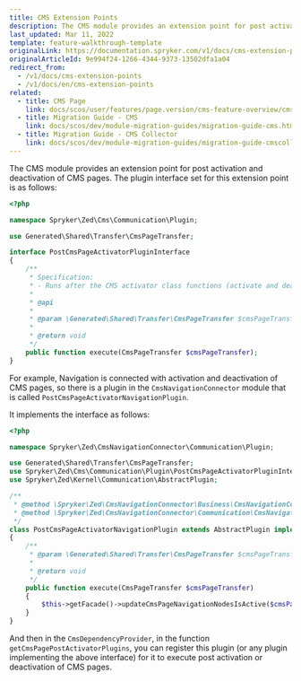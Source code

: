 ```yaml
---
title: CMS Extension Points
description: The CMS module provides an extension point for post activation and deactivation of CMS pages.
last_updated: Mar 11, 2022
template: feature-walkthrough-template
originalLink: https://documentation.spryker.com/v1/docs/cms-extension-points
originalArticleId: 9e994f24-1266-4344-9373-13502dfa1a04
redirect_from:
  - /v1/docs/cms-extension-points
  - /v1/docs/en/cms-extension-points
related:
  - title: CMS Page
    link: docs/scos/user/features/page.version/cms-feature-overview/cms-pages-overview.html
  - title: Migration Guide - CMS
    link: docs/scos/dev/module-migration-guides/migration-guide-cms.html
  - title: Migration Guide - CMS Collector
    link: docs/scos/dev/module-migration-guides/migration-guide-cmscollector.html
---
```


The CMS module provides an extension point for post activation and deactivation of CMS pages. The plugin interface set for this extension point is as follows:

```php
<?php

namespace Spryker\Zed\Cms\Communication\Plugin;

use Generated\Shared\Transfer\CmsPageTransfer;

interface PostCmsPageActivatorPluginInterface
{
    /**
     * Specification:
     * - Runs after the CMS activator class functions (activate and deactivate)
     *
     * @api
     *
     * @param \Generated\Shared\Transfer\CmsPageTransfer $cmsPageTransfer
     *
     * @return void
     */
    public function execute(CmsPageTransfer $cmsPageTransfer);
}
```

For example, Navigation is connected with activation and deactivation of CMS pages, so there is a plugin in the `CmsNavigationConnector` module that is called `PostCmsPageActivatorNavigationPlugin`.

It implements the interface as follows:

```php
<?php

namespace Spryker\Zed\CmsNavigationConnector\Communication\Plugin;

use Generated\Shared\Transfer\CmsPageTransfer;
use Spryker\Zed\Cms\Communication\Plugin\PostCmsPageActivatorPluginInterface;
use Spryker\Zed\Kernel\Communication\AbstractPlugin;

/**
 * @method \Spryker\Zed\CmsNavigationConnector\Business\CmsNavigationConnectorFacadeInterface getFacade()
 * @method \Spryker\Zed\CmsNavigationConnector\Communication\CmsNavigationConnectorCommunicationFactory getFactory()
 */
class PostCmsPageActivatorNavigationPlugin extends AbstractPlugin implements PostCmsPageActivatorPluginInterface
{
    /**
     * @param \Generated\Shared\Transfer\CmsPageTransfer $cmsPageTransfer
     *
     * @return void
     */
    public function execute(CmsPageTransfer $cmsPageTransfer)
    {
        $this->getFacade()->updateCmsPageNavigationNodesIsActive($cmsPageTransfer);
    }
}
```

And then in the `CmsDependencyProvider`, in the function `getCmsPagePostActivatorPlugins`, you can register this plugin (or any plugin implementing the above interface) for it to execute post activation or deactivation of CMS pages.

